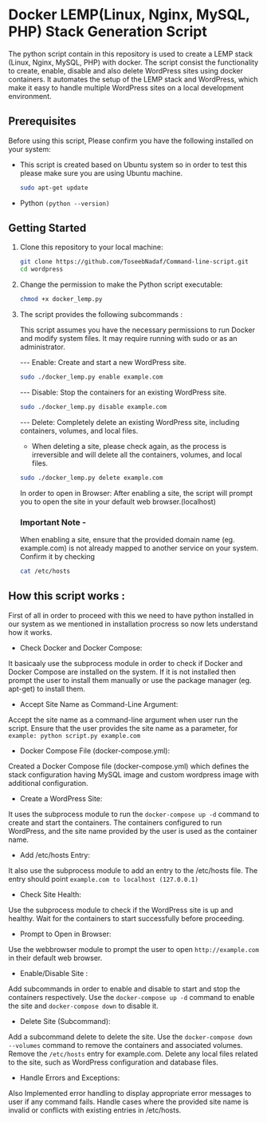 # Docker LEMP(Linux, Nginx, MySQL, PHP) Stack Generation Script

The python script contain in this repository is used to create a LEMP stack (Linux, Nginx, MySQL, PHP) with docker. The script consist the functionality to create, enable, disable and also delete WordPress sites using docker containers. It automates the setup of the LEMP stack and WordPress, which make it easy to handle multiple WordPress sites on a local development environment.

## Prerequisites

Before using this script, Please confirm you have the following installed on your system:

- This script is created based on Ubuntu system so in order to test this please make sure you are using Ubuntu machine.

    ```bash
    sudo apt-get update
    ```
- Python `(python --version)`


## Getting Started

1. Clone this repository to your local machine:

    ```bash
    git clone https://github.com/ToseebNadaf/Command-line-script.git
    cd wordpress
    ```
2. Change the permission to make the Python script executable:
    ```bash
    chmod +x docker_lemp.py
    ```
3. The script provides the following subcommands :
   
     This script assumes you have the necessary permissions to run Docker and modify system files. It may require running with sudo or as an administrator.
  
    --- Enable: Create and start a new WordPress site.
    ```bash
    sudo ./docker_lemp.py enable example.com
    ```
    --- Disable: Stop the containers for an existing WordPress site.
    ```bash
    sudo ./docker_lemp.py disable example.com
    ```
    --- Delete: Completely delete an existing WordPress site, including containers, volumes, and local files.


    - When deleting a site, please check again, as the process is irreversible and will delete all the containers, volumes, and local files.
    ```bash
    sudo ./docker_lemp.py delete example.com
    ```
    In order to open in Browser: After enabling a site, the script will prompt you to open the site in your default web browser.(localhost)
    
    

    ### Important Note -
    When enabling a site, ensure that the provided domain name (eg. example.com) is not already mapped to another service on your system. Confirm it by checking 
    ```bash
    cat /etc/hosts
    ```


## How this script works : 

First of all in order to proceed with this we need to have python installed in our system as we mentioned in installation procress so now lets understand how it works.

- Check Docker and Docker Compose:

It basicaaly use the subprocess module in order to check if Docker and Docker Compose are installed on the system.
If it is not installed then prompt the user to install them manually or use the package manager (eg. apt-get) to install them.

- Accept Site Name as Command-Line Argument:

Accept the site name as a command-line argument when user run the script. Ensure that the user provides the site name as a parameter, for `example: python script.py example.com`

- Docker Compose File (docker-compose.yml):

Created a Docker Compose file (docker-compose.yml) which defines the stack configuration having MySQL image and custom wordpress image with additional configuration.

- Create a WordPress Site:

It uses the subprocess module to run the `docker-compose up -d` command to create and start the containers. The containers configured to run WordPress, and the site name provided by the user is used as the container name.

- Add /etc/hosts Entry:

It also use the subprocess module to add an entry to the /etc/hosts file.
The entry should point `example.com to localhost (127.0.0.1)`

- Check Site Health:

Use the subprocess module to check if the WordPress site is up and healthy. Wait for the containers to start successfully before proceeding.

- Prompt to Open in Browser:

Use the webbrowser module to prompt the user to open `http://example.com` in their default web browser. 

- Enable/Disable Site :

Add subcommands in order to enable and disable to start and stop the containers respectively. Use the `docker-compose up -d` command to enable the site and `docker-compose down` to disable it.

- Delete Site (Subcommand):

Add a subcommand delete to delete the site. Use the `docker-compose down --volumes` command to remove the containers and associated volumes. Remove the `/etc/hosts` entry for example.com.
Delete any local files related to the site, such as WordPress configuration and database files.

- Handle Errors and Exceptions:

Also Implemented error handling to display appropriate error messages to user if any command fails. Handle cases where the provided site name is invalid or conflicts with existing entries in /etc/hosts.

